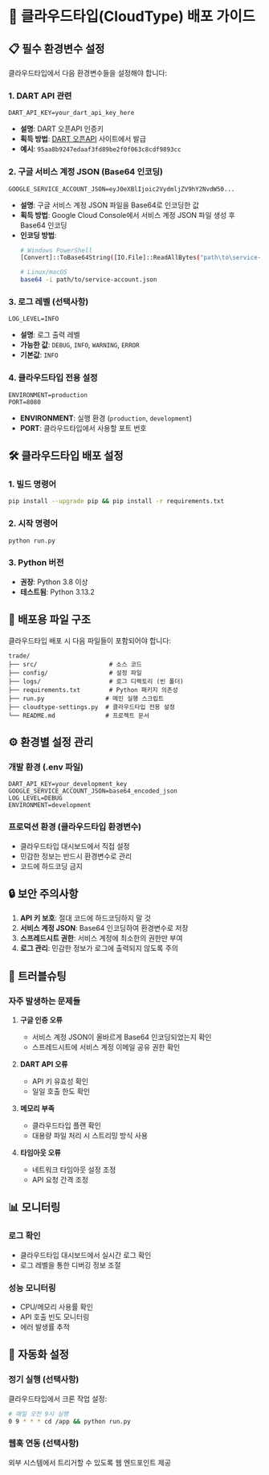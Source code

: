 # 🚀 클라우드타입(CloudType) 배포 가이드

## 📋 필수 환경변수 설정

클라우드타입에서 다음 환경변수들을 설정해야 합니다:

### 1. DART API 관련
```
DART_API_KEY=your_dart_api_key_here
```
- **설명**: DART 오픈API 인증키
- **획득 방법**: [DART 오픈API](https://opendart.fss.or.kr/) 사이트에서 발급
- **예시**: `95aa8b9247edaaf3fd89be2f0f063c8cdf9893cc`

### 2. 구글 서비스 계정 JSON (Base64 인코딩)
```
GOOGLE_SERVICE_ACCOUNT_JSON=eyJ0eXBlIjoic2VydmljZV9hY2NvdW50...
```
- **설명**: 구글 서비스 계정 JSON 파일을 Base64로 인코딩한 값
- **획득 방법**: Google Cloud Console에서 서비스 계정 JSON 파일 생성 후 Base64 인코딩
- **인코딩 방법**:
  ```bash
  # Windows PowerShell
  [Convert]::ToBase64String([IO.File]::ReadAllBytes("path\to\service-account.json"))
  
  # Linux/macOS
  base64 -i path/to/service-account.json
  ```

### 3. 로그 레벨 (선택사항)
```
LOG_LEVEL=INFO
```
- **설명**: 로그 출력 레벨
- **가능한 값**: `DEBUG`, `INFO`, `WARNING`, `ERROR`
- **기본값**: `INFO`

### 4. 클라우드타입 전용 설정
```
ENVIRONMENT=production
PORT=8080
```
- **ENVIRONMENT**: 실행 환경 (`production`, `development`)
- **PORT**: 클라우드타입에서 사용할 포트 번호

## 🛠️ 클라우드타입 배포 설정

### 1. 빌드 명령어
```bash
pip install --upgrade pip && pip install -r requirements.txt
```

### 2. 시작 명령어
```bash
python run.py
```

### 3. Python 버전
- **권장**: Python 3.8 이상
- **테스트됨**: Python 3.13.2

## 📁 배포용 파일 구조

클라우드타입 배포 시 다음 파일들이 포함되어야 합니다:

```
trade/
├── src/                    # 소스 코드
├── config/                 # 설정 파일
├── logs/                   # 로그 디렉토리 (빈 폴더)
├── requirements.txt        # Python 패키지 의존성
├── run.py                 # 메인 실행 스크립트
├── cloudtype-settings.py  # 클라우드타입 전용 설정
└── README.md              # 프로젝트 문서
```

## ⚙️ 환경별 설정 관리

### 개발 환경 (.env 파일)
```env
DART_API_KEY=your_development_key
GOOGLE_SERVICE_ACCOUNT_JSON=base64_encoded_json
LOG_LEVEL=DEBUG
ENVIRONMENT=development
```

### 프로덕션 환경 (클라우드타입 환경변수)
- 클라우드타입 대시보드에서 직접 설정
- 민감한 정보는 반드시 환경변수로 관리
- 코드에 하드코딩 금지

## 🔒 보안 주의사항

1. **API 키 보호**: 절대 코드에 하드코딩하지 말 것
2. **서비스 계정 JSON**: Base64 인코딩하여 환경변수로 저장
3. **스프레드시트 권한**: 서비스 계정에 최소한의 권한만 부여
4. **로그 관리**: 민감한 정보가 로그에 출력되지 않도록 주의

## 🚨 트러블슈팅

### 자주 발생하는 문제들

1. **구글 인증 오류**
   - 서비스 계정 JSON이 올바르게 Base64 인코딩되었는지 확인
   - 스프레드시트에 서비스 계정 이메일 공유 권한 확인

2. **DART API 오류**
   - API 키 유효성 확인
   - 일일 호출 한도 확인

3. **메모리 부족**
   - 클라우드타입 플랜 확인
   - 대용량 파일 처리 시 스트리밍 방식 사용

4. **타임아웃 오류**
   - 네트워크 타임아웃 설정 조정
   - API 요청 간격 조정

## 📊 모니터링

### 로그 확인
- 클라우드타입 대시보드에서 실시간 로그 확인
- 로그 레벨을 통한 디버깅 정보 조절

### 성능 모니터링
- CPU/메모리 사용률 확인
- API 호출 빈도 모니터링
- 에러 발생률 추적

## 🔄 자동화 설정

### 정기 실행 (선택사항)
클라우드타입에서 크론 작업 설정:
```bash
# 매일 오전 9시 실행
0 9 * * * cd /app && python run.py
```

### 웹훅 연동 (선택사항)
외부 시스템에서 트리거할 수 있도록 웹 엔드포인트 제공
